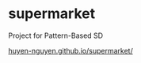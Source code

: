 # supermarket
Project for Pattern-Based SD

[huyen-nguyen.github.io/supermarket/](huyen-nguyen.github.io/supermarket/)
